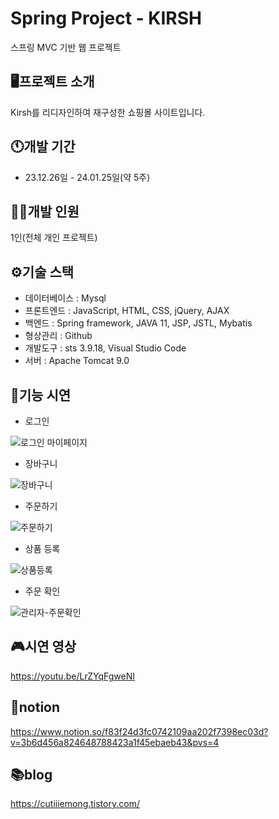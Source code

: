 # Spring Project - KIRSH
스프링 MVC 기반 웹 프로젝트

## 🖥️프로젝트 소개
Kirsh를 리디자인하여 재구성한 쇼핑몰 사이트입니다.

## 🕚개발 기간
* 23.12.26일 - 24.01.25일(약 5주)

## 🙆‍♀️개발 인원
1인(전체 개인 프로젝트)

## ⚙️기술 스택
* 데이터베이스 : Mysql
* 프론트엔드 : JavaScript, HTML, CSS, jQuery, AJAX
* 백엔드 : Spring framework, JAVA 11, JSP, JSTL, Mybatis
* 형상관리 : Github
* 개발도구 : sts 3.9.18, Visual Studio Code
* 서버 : Apache Tomcat 9.0

## 🛴기능 시연
 * 로그인
   
![로그인 마이페이지](https://github.com/HHDS22222/kirsh/assets/141723490/3e2312a7-7c9d-4be9-8341-26e6e37909f1)



 * 장바구니
   
![장바구니](https://github.com/HHDS22222/kirsh/assets/141723490/cf68259c-81bc-4037-9bc5-56dfa8fb52c4)



 * 주문하기
   
![주문하기](https://github.com/HHDS22222/kirsh/assets/141723490/a95f8024-1fe9-4f8e-ba48-d54150843c78)



 * 상품 등록
   
![상품등록](https://github.com/HHDS22222/kirsh/assets/141723490/3a464861-3e80-4b92-93dc-7f34ae1f3ddd)



 * 주문 확인
   
![관리자-주문확인](https://github.com/HHDS22222/kirsh/assets/141723490/6a203f70-4e29-4409-a957-ab9f47d4a041)




## 🎮시연 영상
https://youtu.be/LrZYqFgweNI

## 📒notion
https://www.notion.so/f83f24d3fc0742109aa202f7398ec03d?v=3b6d456a824648788423a1f45ebaeb43&pvs=4

## 📚blog
https://cutiiiemong.tistory.com/
